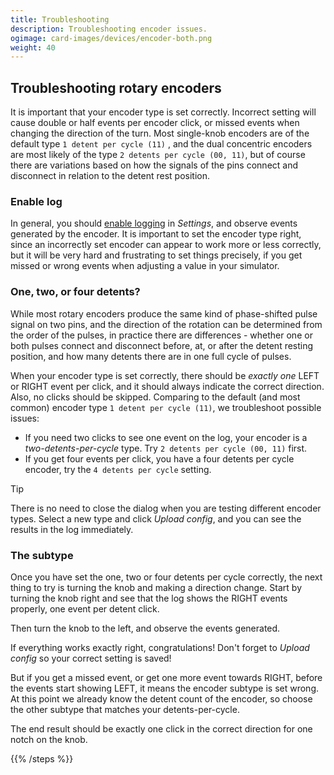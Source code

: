 ```yaml
---
title: Troubleshooting
description: Troubleshooting encoder issues.
ogimage: card-images/devices/encoder-both.png
weight: 40
---
```


## Troubleshooting rotary encoders

It is important that your encoder type is set correctly. Incorrect setting will 
cause double or half events per encoder click, or missed events when changing 
the direction of the turn.  Most single-knob encoders are of the default type 
`1 detent per cycle (11)` , and the dual concentric encoders are most likely 
of the type `2 detents per cycle (00, 11)`, but of course there are variations 
based on how the signals of the pins connect and disconnect in relation to the
detent rest position. 

### Enable log

In general, you should [enable logging](/guides/sharing-logs/) in *Settings*, and observe
events generated by the encoder. It is important to set the encoder type right, since 
an incorrectly set encoder can appear to work more or less correctly, but it will 
be very hard and frustrating to set things precisely, if you get missed or wrong events
when adjusting a value in your simulator.

### One, two, or four detents?

While most rotary encoders produce the same kind of phase-shifted pulse signal on two pins, 
and the direction of the rotation can be determined from the order of the pulses,
in practice there are differences - whether one or both pulses connect and disconnect 
before, at, or after the detent resting position, and how many detents there are in one
full cycle of pulses.

When your encoder type is set correctly, there should be *exactly one* LEFT or RIGHT 
event per click, and it should always indicate the correct direction. Also, no clicks should
be skipped. Comparing to the default (and most common) encoder type `1 detent per cycle (11)`, 
we troubleshoot possible issues:

- If you need two clicks to see one event on the log, your encoder is 
  a *two-detents-per-cycle* type. Try `2 detents per cycle (00, 11)` first.
- If you get four events per click, you have a four detents per cycle 
  encoder, try the `4 detents per cycle` setting.

> [!TIP] 
> There is no need to close the dialog when you are testing different encoder types. 
> Select a new type and click *Upload config*, and you can see the results in the 
> log immediately.

### The subtype

Once you have set the one, two or four detents per cycle correctly, the next thing
to try is turning the knob and making a direction change. Start by turning the knob 
right and see that the log shows the RIGHT events properly, one event per detent click. 

Then turn the knob to the left, and observe the events generated.

If everything works exactly right, congratulations! Don't forget to *Upload config* so your
correct setting is saved!

But if you get a missed event, or get one more event towards RIGHT, before the events start showing LEFT, it means the encoder subtype is set wrong. At this point we already know the detent count of the encoder, so choose the other subtype that matches your detents-per-cycle.

The end result should be exactly one click in the correct direction for one notch on the knob. 

{{% /steps %}}
